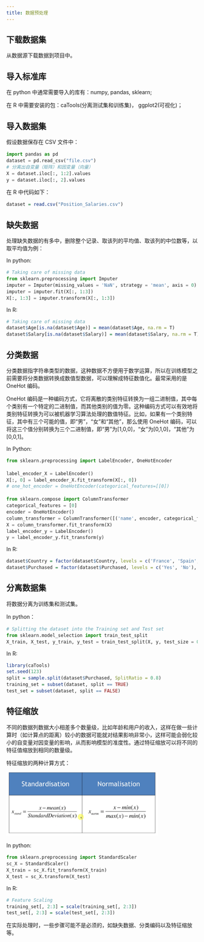 ```yaml
---
title: 数据预处理
---
```


## 下载数据集

从数据源下载数据到项目中。

## 导入标准库

在 python 中通常需要导入的库有：numpy, pandas, sklearn;

在 R 中需要安装的包：caTools(分离测试集和训练集)， ggplot2(可视化)；

## 导入数据集

假设数据保存在 CSV 文件中：

```python
import pandas as pd
dataset = pd.read_csv("file.csv")
# 分离出自变量（矩阵）和因变量（向量）
X = dataset.iloc[:, 1:2].values
y = dataset.iloc[:, 2].values
```

在 R 中代码如下：

```R
dataset = read.csv("Position_Salaries.csv")
```

## 缺失数据

处理缺失数据的有多中，删除整个记录、取该列的平均值、取该列的中位数等，以取平均值为例：

In python:

```python
# Taking care of missing data
from sklearn.preprocessing import Imputer
imputer = Imputer(missing_values = 'NaN', strategy = 'mean', axis = 0)
imputer = imputer.fit(X[:, 1:3])
X[:, 1:3] = imputer.transform(X[:, 1:3])
```

In R:

```R
# Taking care of missing data
dataset$Age[is.na(dataset$Age)] = mean(dataset$Age, na.rm = T)
dataset$Salary[is.na(dataset$Salary)] = mean(dataset$Salary, na.rm = T)
```

## 分类数据

分类数据指字符串类型的数据，这种数据不方便用于数学运算，所以在训练模型之前需要将分类数据转换成数值型数据，可以理解成特征数值化。最常采用的是 OneHot 编码。

OneHot 编码是一种编码方式，它将离散的类别特征转换为一组二进制值，其中每个类别有一个特定的二进制值，而其他类别的值为零。这种编码方式可以有效地将类别特征转换为可以被机器学习算法处理的数值特征。比如，如果有一个类别特征，其中有三个可能的值，即“男”，“女”和“其他”，那么使用 OneHot 编码，可以将这三个值分别转换为三个二进制值，即“男”为[1,0,0]，“女”为[0,1,0]，“其他”为[0,0,1]。

In Python:

```python
from sklearn.preprocessing import LabelEncoder, OneHotEncoder

label_encoder_X = LabelEncoder()
X[:, 0] = label_encoder_X.fit_transform(X[:, 0])
# one_hot_encoder = OneHotEncoder(categorical_features=[[0])

from sklearn.compose import ColumnTransformer
categorical_features = [0]
encoder = OneHotEncoder()
column_transformer = ColumnTransformer([('name', encoder, categorical_features)], remainder="passthrough")
X = column_transformer.fit_transform(X)
label_encoder_y = LabelEncoder()
y = label_encoder_y.fit_transform(y)
```

In R:

```R
dataset$Country = factor(dataset$Country, levels = c('France', 'Spain', 'Germany'), labels = c(0, 1, 2))
dataset$Purchased = factor(dataset$Purchased, levels = c('Yes', 'No'), labels = c(1, 0))
```

## 分离数据集

将数据分离为训练集和测试集。

In python：

```python
# Splitting the dataset into the Training set and Test set
from sklearn.model_selection import train_test_split
X_train, X_test, y_train, y_test = train_test_split(X, y, test_size = 0.2, random_state = 0)
```

In R:

```R
library(caTools)
set.seed(123)
split = sample.split(dataset$Purchased, SplitRatio = 0.8)
training_set = subset(dataset, split == TRUE)
test_set = subset(dataset, split == FALSE)
```

## 特征缩放

不同的数据列数据大小相差多个数量级，比如年龄和用户的收入，这样在做一些计算时（如计算点的距离）较小的数据可能就对结果影响非常小，这样可能会弱化较小的自变量对因变量的影响，从而影响模型的准度性。通过特征缩放可以将不同的特征值缩放到相同的数量级。

特征缩放的两种计算方式：

<img src="./image/preprocessing/1676815312212.png" width="400px" />

In python:

```python
from sklearn.preprocessing import StandardScaler
sc_X = StandardScaler()
X_train = sc_X.fit_transform(X_train)
X_test = sc_X.transform(X_test)
```

In R:

```R
# Feature Scaling
training_set[, 2:3] = scale(training_set[, 2:3])
test_set[, 2:3] = scale(test_set[, 2:3])
```

在实际处理时，一些步骤可能不是必须的，如缺失数据、分类编码以及特征缩放等。
